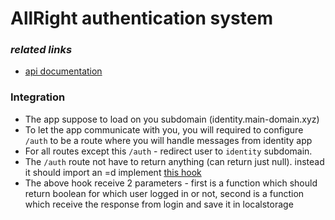 # AllRight authentication system

### *related links*
* [api documentation](https://documenter.getpostman.com/view/8741108/Tzm5GGb9)

### Integration

 * The app suppose to load on you subdomain (identity.main-domain.xyz)  
 * To let the app communicate with you, you will required to configure `/auth` to be a route where you will handle messages from identity app
 * For all routes except this `/auth` - redirect user to `identity` subdomain.
 * The `/auth` route not have to return anything (can return just null). instead it should import an =d implement [this hook](https://github.com/ColorElephantHQ/allright-frontend/tree/master/src/hooks/authorization.hook.tsk)
 * The above hook receive 2 parameters - first is a function which should return boolean for which user logged in or not, second is a function which receive the response from login and save it in localstorage
